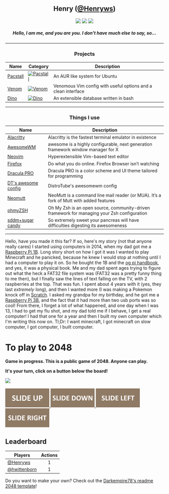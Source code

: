 <div align="center">

## **Henry ([@Henryws](https://github.com/Henryws))**


[![](https://img.shields.io/badge/OS-Bedrock-informational?style=flat-square&logo=linux&logoColor=white&color=ffffff)](https://www.debian.org/)
[![](https://img.shields.io/badge/Coding%20Language-Bash-informational?style=flat-square&logo=gnu&logoColor=white&color=ffffff)](https://gnu.org/software/bash)
[![](https://img.shields.io/badge/Editor-Neovim-informational?style=flat-square&logo=vim&logoColor=white&color=ffffff)](https://neovim.io/)

##### Hello, I am me, and you are you. I don't have much else to say, so...
  
---
### **Projects**
| Name | Category | Description |
|------|----------|-------------|
| [Pacstall](https://github.com/pacstall/pacstall) | [![Pacstall](https://img.shields.io/badge/%F0%9F%93%A6-Package%20Manager-orange?style=flat-square)](https://github.com/topics/package-manager)| An AUR like system for Ubuntu |
| [Venom](https://github.com/Henryws/Venom) | [![Venom](https://img.shields.io/badge/📝-NeoVim-322b3c?style=flat-square)](https://github.com/topics/Venom) | Venomous Vim config with useful options and a clean interface |
| [Dino](https://github.com/Henryws/Dino) | [![Dino](https://img.shields.io/badge/🦖-Dino-006400?style=flat-square)](https://github.com/topics/Dino) | An extensible database written in bash |

<!---| [Themer](https://github.com/Henryws/themer) | [![Themes](https://img.shields.io/badge/%F0%9F%A7%AC-Theming%20Tool-brightgreen?style=flat-square)](https://github.com/topics/themes) | A simple tool to download and install themes/icons/cursors |--->


---
### **Things I use**
| Name | Description |
|------|-------------|
| [Alacritty](https://github.com/alacritty/alacritty) | Alacritty is the fastest terminal emulator in existence |
| [AwesomeWM](https://awesomewm.org/) | awesome is a highly configurable, next generation framework window manager for X |
| [Neovim](https://neovim.io/) | Hyperextensible Vim-based text editor |
| [Firefox](https://firefox.com) |  Do what you do online. Firefox Browser isn’t watching |
| [Dracula PRO](https://draculatheme.com/pro) |  Dracula PRO is a color scheme and UI theme tailored for programming |
| [DT's awesome config](https://gitlab.com/dwt1/dotfiles) | DistroTube's awesomewm config |
| [Neomutt](https://neomutt.org/) | NeoMutt is a command line mail reader (or MUA). It’s a fork of Mutt with added features |
| [ohmyZSH](https://ohmyz.sh/) | Oh My Zsh is an open source, community-driven framework for managing your Zsh configuration |
| [sddm+sugar candy](https://www.pling.com/p/1312658/) | So extremely sweet your pancreas will have difficulties digesting its awesomeness |

</div>

---
Hello, have you made it this far? If so, here's my story (not that anyone really cares)
I started using computers in 2014, when my dad got me a [Raspberry Pi 1B](https://a.pololu-files.com/picture/0J4940.600x480.jpg). Long story short on how I got it was I wanted to play Minecraft and he panicked, because he knew I would stop at nothing until I had a computer to play it on. So he bought the 1B and the [og pi handbook](http://www.cs.unca.edu/~bruce/Fall14/360/RPiUsersGuide.pdf), and yes, it was a physical book. Me and my dad spent ages trying to figure out what the heck a FAT32 file system was (FAT32 was a pretty funny thing to me then), but I finally saw the lines of text falling on the TV, with 2 raspberries at the top. That was fun. I spent about 4 years with it (yes, they last _extremely_ long), and then I wanted more (I was making a Pokemon knock off in [Scratch](https://scratch.mit.edu). I asked my grandpa for my birthday, and he got me a [Raspberry Pi 3B](https://cdn7.bigcommerce.com/s-2fbyfnm8ev/images/stencil/1280x1280/products/112/1038/Raspberry_Pi_3_buyapi-1__20242.1539127615.jpg?c=2&imbypass=on), and the fact that it had more than two usb ports was so cool! From there, I forget a lot of what happened, and one day when I was 13, I had to get my flu shot, and my dad told me if I behave, I get a real computer! I had that one for a year and then I built my own computer which I'm writing this now on.
Tl;Dr: I want minecraft, I got minecraft on slow computer, I got computer, I built computer.

# To play to 2048

**Game in progress. This is a public game of 2048. Anyone can play.**

**It's your turn, click on a button below the board!**

<!-- 2048GameBoard -->
<img src="https://github.com/Henryws/Readme-2048/blob/main/Data/gameboard.png" width="500"/>
<!-- 2048GameBoard -->

<!-- 2048GameActions -->
<a href="https://github.com/Henryws/Readme-2048/issues/new?title=2048|slideUp&body=Just+push+'Submit+new+issue'.+You+don't+need+to+do+anything+else."> <img src="Assets/slideUp.png"/> </a> <a href="https://github.com/Henryws/Readme-2048/issues/new?title=2048|slideDown&body=Just+push+'Submit+new+issue'.+You+don't+need+to+do+anything+else."> <img src="Assets/slideDown.png"/> </a> <a href="https://github.com/Henryws/Readme-2048/issues/new?title=2048|slideLeft&body=Just+push+'Submit+new+issue'.+You+don't+need+to+do+anything+else."> <img src="Assets/slideLeft.png"/> </a> <a href="https://github.com/Henryws/Readme-2048/issues/new?title=2048|slideRight&body=Just+push+'Submit+new+issue'.+You+don't+need+to+do+anything+else."> <img src="Assets/slideRight.png"/> </a>
<!-- 2048GameActions -->

## Leaderboard

<!-- 2048Ranking -->
| Players | Actions |
|---------------|:---------:|
| [@Henryws](https://github.com/Henryws) | 1 |
| [@hwittenborn](https://github.com/hwittenborn) | 1 |
<!-- 2048Ranking -->

Do you want to make your own? Check out the [Darkempire78's readme 2048 template](https://github.com/Darkempire78/Readme-2048)!
